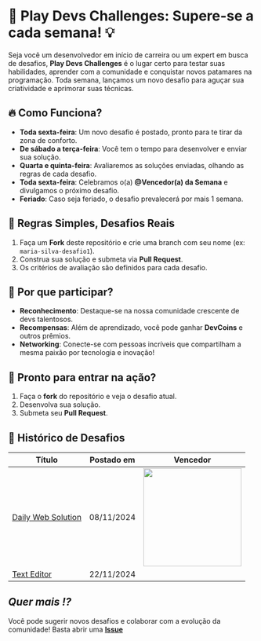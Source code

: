 # 🚀 **Play Devs Challenges**: Supere-se a cada semana! 💡

Seja você um desenvolvedor em início de carreira ou um expert em busca de desafios, **Play Devs Challenges** é o lugar certo para testar suas habilidades, aprender com a comunidade e conquistar novos patamares na programação. Toda semana, lançamos um novo desafio para aguçar sua criatividade e aprimorar suas técnicas.

## 🔥 **Como Funciona?**
- **Toda sexta-feira**: Um novo desafio é postado, pronto para te tirar da zona de conforto.
- **De sábado a terça-feira**: Você tem o tempo para desenvolver e enviar sua solução.
- **Quarta e quinta-feira**: Avaliaremos as soluções enviadas, olhando as regras de cada desafio.
- **Toda sexta-feira**: Celebramos o(a) **@Vencedor(a) da Semana** e divulgamos o próximo desafio.
- **Feriado**: Caso seja feriado, o desafio prevalecerá por mais 1 semana. 

## 📏 **Regras Simples, Desafios Reais**
1. Faça um **Fork** deste repositório e crie uma branch com seu nome (ex: `maria-silva-desafio1`).
2. Construa sua solução e submeta via **Pull Request**.
3. Os critérios de avaliação são definidos para cada desafio.

## 🏅 **Por que participar?**
- **Reconhecimento**: Destaque-se na nossa comunidade crescente de devs talentosos.
- **Recompensas**: Além de aprendizado, você pode ganhar **DevCoins** e outros prêmios.
- **Networking**: Conecte-se com pessoas incríveis que compartilham a mesma paixão por tecnologia e inovação!

## 🎯 **Pronto para entrar na ação?**
1. Faça o **fork** do repositório e veja o desafio atual.
2. Desenvolva sua solução.
3. Submeta seu **Pull Request**.

## 📃 **Histórico de Desafios**
| Título                                     | Postado em | Vencedor |
| ------------------------------------------ | ---------- | -------- |
| [Daily Web Solution](./daily-web-solution) | 08/11/2024 |     <a href="https://github.com/OseiasSilva021" target="_blank"><img src="https://github.com/OseiasSilva021.png" width="200"/></a>     |
| [Text Editor](./text-editor)               | 22/11/2024 |          |

## _Quer mais !?_
Você pode sugerir novos desafios e colaborar com a evolução da comunidade! 
Basta abrir uma **[Issue](https://github.com/Play-Devs/challenges/issues)**